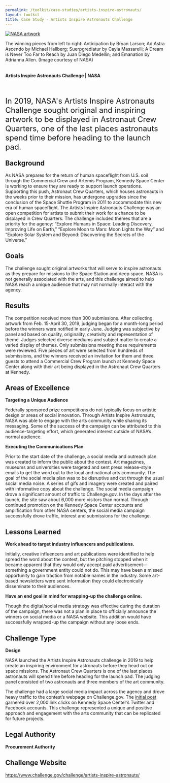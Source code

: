 ```yaml
---
permalink: /toolkit/case-studies/artists-inspire-astronauts/
layout: toolkit
title: Case Study - Artists Inspire Astronauts Challenge
---
```



<!--// OPEN .container //-->
<div class="grid-container padding-bottom-5">
<!--// OPEN #page-wrap //-->
<div id="page-wrap">
<div class="inner-page-wrap has-no-sidebar portfolio-type-standard row clearfix">
<!-- OPEN article -->
<article
class="portfolio-article col-sm-12 clearfix post-9475 portfolio type-portfolio status-publish has-post-thumbnail hentry portfolio-category-ideas portfolio-category-software portfolio-category-2-1 portfolio-category-4-3"
id="9475" itemscope="" itemtype="http://schema.org/CreativeWork">
<div class="portfolio-item-content">
<figure class="media-wrap col-sm-12">
</figure>
<section class="article-body-wrap col-sm-9">
<section class="portfolio-detail-description">
<div class="body-text clearfix" itemprop="description">


<!--Feature Image-->
<div style= "text-align: left;" id="attachment_9500" class="wp-caption">
    <a href="{{ site.baseurl }}/assets/images/toolkit/case-studies/Artists_Inspire_Astronauts.jpg">
    <img src="{{ site.baseurl }}/assets/images/toolkit/case-studies/Artists_Inspire_Astronauts.jpg" alt="NASA artwork">
    </a>
    <p class="wp-caption-text">The winning pieces from left to right: Anticipation by Bryan Larson; Ad Astra Ascendo by Michael Hallberg; Suerpgrediatur by Cayla Massarelli; A Dream is Never Too Far to Reach by Juan Diego Medellin; and Emanation by Adrianna Allen. (Image courtesy of NASA)</p>
</div>
<div style="line-height: 2.75rem">
<h1 style="text-align:left;">Artists Inspire Astronauts Challenge | NASA</h1>
</div>
<p style="font-size: x-large; float: left;">In 2019, NASA's Artists Inspire Astronauts Challenge sought original and inspiring artwork to be displayed in Astronaut Crew Quarters, one of the last places astronauts spend time before heading to the launch pad.</p>
<br>
<h2>Background</h2>
<!--Body Content Start-->
<p>As NASA prepares for the return of human spaceflight from U.S. soil through the Commercial Crew and Artemis Program, Kennedy Space Center is working to ensure they are ready to support launch operations. Supporting this push, Astronaut Crew Quarters, which houses astronauts in the weeks prior to their mission, has undergone upgrades since the conclusion of the Space Shuttle Program in 2011 to accommodate this new era of human spaceflight.
The Artists Inspire Astronauts Challenge was an open competition for artists to submit their work for a chance to be displayed in Crew Quarters. The challenge included themes that are a priority for the agency: “Explore Humans in Space: Leading Discovery, Improving Life on Earth,” “Explore Moon to Mars: Moon Lights the Way” and “Explore Solar System and Beyond: Discovering the Secrets of the Universe.”</p>

<h2>Goals</h2>
<p>The challenge sought original artworks that will serve to inspire astronauts as they prepare for missions to the Space Station and deep space. NASA is not generally associated with the arts, and this challenge aimed to help NASA reach a unique audience that may not normally interact with the agency.</p>

<h2>Results</h2>
<p>The competition received more than 300 submissions. After collecting artwork from Feb. 15-April 30, 2019, judging began for a month-long period before the winners were notified in early June. Judging was subjective by panel and based on quality, originality, creativity and representation of theme. Judges selected diverse mediums and subject matter to create a varied display of themes. Only submissions meeting those requirements were reviewed. Five pieces of art were selected from hundreds of submissions, and the winners received an invitation for them and three guests to attend a Commercial Crew Program launch at Kennedy Space Center along with their art being displayed in the Astronaut Crew Quarters at Kennedy.</p>

<h2>Areas of Excellence</h2>
<p><strong>Targeting a Unique Audience</strong></p>
<p>Federally sponsored prize competitions do not typically focus on artistic design or areas of social innovation. Through Artists Inspire Astronauts, NASA was able to engage with the arts community while sharing its messaging. Some of the success of the campaign can be attributed to this audience-targeting effort, which generated interest outside of NASA’s normal audience.</p>

<p><strong>Executing the Communications Plan</strong></p>
<p>Prior to the start date of the challenge, a social media and outreach plan was created to inform the public about the contest. Art magazines, museums and universities were targeted and sent press release-style emails to get the word out to the local and national arts community. The goal of the social media plan was to be disruptive and cut through the usual social media noise. A series of gifs and imagery were created and paired with informative copy about the challenge. The social media campaign drove a significant amount of traffic to Challenge.gov. In the days after the launch, the site saw about 6,000 more visitors than normal. Through continued promotion on the Kennedy Space Center accounts and amplification from other NASA centers, the social media campaign successfully drove traffic, interest and submissions for the challenge.</p>

<h2>Lessons Learned</h2>
<p><strong>Work ahead to target industry influencers and publications.</strong></p>
<p>Initially, creative influencers and art publications were identified to help spread the word about the contest, but the pitching stopped when it became apparent that they would only accept paid advertisement—something a government entity could not do. This may have been a missed opportunity to gain traction from notable names in the industry. Some art-based newsletters were sent information they could electronically disseminate to their audiences.</p>

<p><strong>Have an end goal in mind for wrapping-up the challenge online.</strong></p>
<p>Though the digital/social media strategy was effective during the duration of the campaign, there was not a plan in place to officially announce the winners on social media or a NASA website. This addition would have successfully wrapped-up the campaign without any loose ends.</p>

<h2>Challenge Type</h2>
<p><strong>Design</strong></p>
<p>NASA launched the Artists Inspire Astronauts challenge in 2019 to help create an inspiring environment for astronauts before they head out on space missions. The Astronaut Crew Quarters is one of the last places astronauts will spend time before heading for the launch pad. The judging panel consisted of two astronauts and three members of the art community.</p>
<p>The challenge had a large social media impact across the agency and drove heavy traffic to the contest&rsquo;s webpage on Challenge.gov. The <a href="https://www.facebook.com/NASAKennedy/videos/553314988498074/">initial post</a> garnered over 2,000 link clicks on Kennedy Space Center&rsquo;s Twitter and Facebook accounts. This challenge represented a unique and positive approach and engagement with the arts community that can be replicated for future projects.</p>

<h2>Legal Authority</h2>
<p><strong>Procurement Authority</strong></p>

<h2>Challenge Website</h2>
<p><u><a href="https://www.challenge.gov/challenge/artists-inspire-astronauts/">https://www.challenge.gov/challenge/artists-inspire-astronauts/</a></u></p>


<!-- CLOSE article -->
<!--// WordPress Hook //-->
<!--// CLOSE #page-wrap //-->
<!--// CLOSE #main-container //-->


<!--// CLOSE #container //-->

